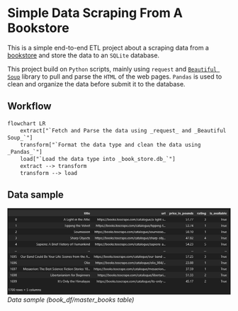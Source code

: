 # Simple Data Scraping From A Bookstore

This is a simple end-to-end ETL project about a scraping data from a [bookstore](https://books.toscrape.com) and store the data to an ```SQLite``` database.

This project build on ```Python``` scripts, mainly using ```request``` and [```Beautiful Soup```](https://beautiful-soup-4.readthedocs.io/en/latest/) library to pull and parse the ```HTML``` of the web pages. ```Pandas``` is used to clean and organize the data before submit it to the database.

## Workflow

```mermaid
flowchart LR
    extract["`Fetch and Parse the data using _request_ and _Beautiful Soup_`"]
    transform["`Format the data type and clean the data using _Pandas_`"]
    load["`Load the data type into _book_store.db_`"]
    extract --> transform
    transform --> load
```

## Data sample

![Data sample (book_df/master_books table)](./data-sample.png)
*Data sample (book_df/master_books table)*
